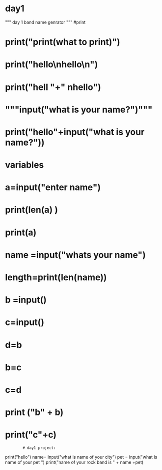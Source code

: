 # day1
""" day 1 band name genrator """
#print
# print("print(what to print)")
# print("hello\nhello\n")
# print("hell "+" nhello")
# """input("what is your name?")"""
# print("hello"+input("what is your name?"))
# variables
# a=input("enter name")
# print(len(a)  )
# print(a)
# name =input("whats your name")
# length=print(len(name))
#
# b =input()
# c=input()
#
# d=b
# b=c
# c=d
# print ("b" + b)
# print("c"+c)

            # day1 project:
print("hello")
name= input("what is name of your city")
pet = input("what is name of your pet ")
print("name of your rock band is " + name +pet)
